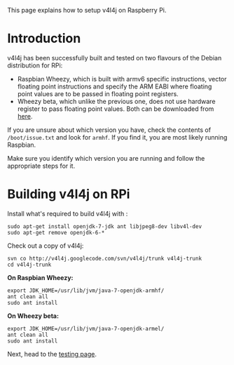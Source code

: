 This page explains how to setup v4l4j on Raspberry Pi.

# Introduction #
v4l4j has been successfully built and tested on two flavours of the Debian distribution for RPi:
  * Raspbian Wheezy, which is built  with armv6 specific instructions, vector floating point instructions and specify the ARM EABI where floating point values are to be passed in floating point registers.
  * Wheezy beta, which unlike the previous one, does not use hardware register to pass floating point values.
Both can be downloaded from [here](http://www.raspberrypi.org/downloads).

If you are unsure about which version you have, check the contents of `/boot/issue.txt` and look for `armhf`. If you find it, you are most likely running Raspbian.

Make sure you identify which version you are running and follow the appropriate steps for it.

# Building v4l4j on RPi #

Install what's required to build v4l4j with :
```
sudo apt-get install openjdk-7-jdk ant libjpeg8-dev libv4l-dev
sudo apt-get remove openjdk-6-*
```

Check out a copy of v4l4j:
```
svn co http://v4l4j.googlecode.com/svn/v4l4j/trunk v4l4j-trunk
cd v4l4j-trunk
```

**On Raspbian Wheezy:**
```
export JDK_HOME=/usr/lib/jvm/java-7-openjdk-armhf/ 
ant clean all
sudo ant install
```

**On Wheezy beta:**
```
export JDK_HOME=/usr/lib/jvm/java-7-openjdk-armel/ 
ant clean all
sudo ant install
```


Next, head to the [testing page](TestingV4l4j.md).
